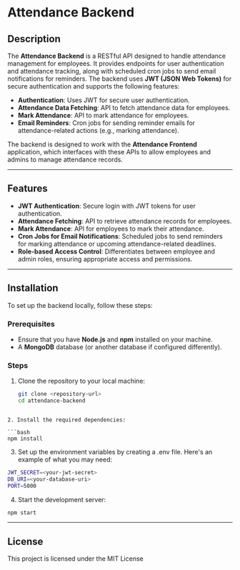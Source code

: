 # Attendance Backend

## Description

The **Attendance Backend** is a RESTful API designed to handle attendance management for employees. It provides endpoints for user authentication and attendance tracking, along with scheduled cron jobs to send email notifications for reminders. The backend uses **JWT (JSON Web Tokens)** for secure authentication and supports the following features:

- **Authentication**: Uses JWT for secure user authentication.
- **Attendance Data Fetching**: API to fetch attendance data for employees.
- **Mark Attendance**: API to mark attendance for employees.
- **Email Reminders**: Cron jobs for sending reminder emails for attendance-related actions (e.g., marking attendance).
  
The backend is designed to work with the **Attendance Frontend** application, which interfaces with these APIs to allow employees and admins to manage attendance records.

---

## Features

- **JWT Authentication**: Secure login with JWT tokens for user authentication.
- **Attendance Fetching**: API to retrieve attendance records for employees.
- **Mark Attendance**: API for employees to mark their attendance.
- **Cron Jobs for Email Notifications**: Scheduled jobs to send reminders for marking attendance or upcoming attendance-related deadlines.
- **Role-based Access Control**: Differentiates between employee and admin roles, ensuring appropriate access and permissions.

---

## Installation

To set up the backend locally, follow these steps:

### Prerequisites

- Ensure that you have **Node.js** and **npm** installed on your machine.
- A **MongoDB** database (or another database if configured differently).

### Steps

1. Clone the repository to your local machine:

   ```bash
   git clone <repository-url>
   cd attendance-backend
  ```

2. Install the required dependencies:

  ```bash
  npm install
  ```

3. Set up the environment variables by creating a .env file. Here's an example of what you may need:

  ```bash
  JWT_SECRET=<your-jwt-secret>
  DB_URI=<your-database-uri>
  PORT=5000
  ```

4. Start the development server:

  ```bash
  npm start
  ```

---

## License

  This project is licensed under the MIT License